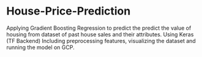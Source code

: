 # House-Price-Prediction
Applying Gradient Boosting Regression to predict the predict the value of housing from dataset of past house sales and their attributes. Using Keras (TF Backend) Including preprocessing features, visualizing the dataset and running the model on GCP.
